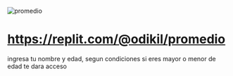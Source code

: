 ![promedio](https://github.com/pedro-donoso/ruby/assets/68760595/8c3ef922-6ed1-449a-a8ef-6c49a2bead1a)

# https://replit.com/@odikil/promedio

ingresa tu nombre y edad, segun condiciones si eres mayor o menor de edad te dara acceso

